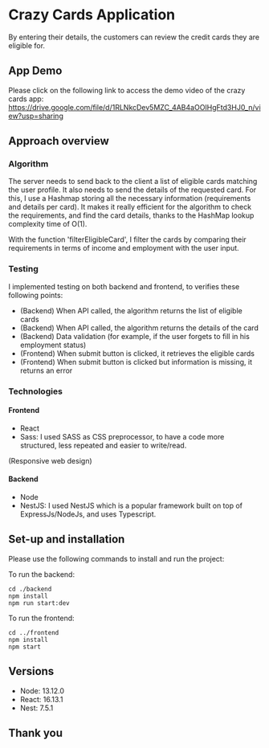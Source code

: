 # Crazy Cards Application

By entering their details, the customers can review the credit cards they are eligible for. 

## App Demo

Please click on the following link to access the demo video of the crazy cards app: 
https://drive.google.com/file/d/1RLNkcDev5MZC_4AB4aOOIHgFtd3HJ0_n/view?usp=sharing

## Approach overview

### Algorithm

The server needs to send back to the client a list of eligible cards matching the user profile. It also needs to send the details of the requested card. For this, I use a Hashmap storing all the necessary information (requirements and details per card). It makes it really efficient for the algorithm to check the requirements, and find the card details, thanks to the HashMap lookup complexity time of O(1).

With the function 'filterEligibleCard', I filter the cards by comparing their requirements in terms of income and employment with the user input. 

### Testing

I implemented testing on both backend and frontend, to verifies these following points: 

- (Backend) When API called, the algorithm returns the list of eligible cards
- (Backend) When API called, the algorithm returns the details of the card
- (Backend) Data validation (for example, if the user forgets to fill in his employment status)
- (Frontend) When submit button is clicked, it retrieves the eligible cards
- (Frontend) When submit button is clicked but information is missing, it returns an error

### Technologies 

#### Frontend

- React
- Sass: I used SASS as CSS preprocessor, to have a code more structured, less repeated and easier to write/read.

(Responsive web design)

#### Backend

- Node
- NestJS: I used NestJS which is a popular framework built on top of ExpressJs/NodeJs, and uses Typescript. 

## Set-up and installation

Please use the following commands to install and run the project:

To run the backend:

```
cd ./backend
npm install
npm run start:dev
```

To run the frontend:

```
cd ../frontend
npm install
npm start
```

## Versions

- Node: 13.12.0
- React: 16.13.1
- Nest: 7.5.1

## Thank you